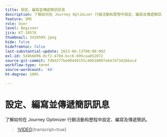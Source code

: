 ```yaml
---
title: 設定、編寫並傳遞簡訊訊息
description: 了解如何在 Journey Optimizer 行銷活動和歷程中設定、編寫及傳遞簡訊。
feature: SMS
role: User
level: Beginner
jira: KT-10576
thumbnail: 3420509.jpeg
hide: false
hidefromtoc: false
last-substantial-update: 2023-06-13T00:00:00Z
exl-id: 5d4b6896-0cf2-470d-bcc6-695caa852072
source-git-commit: fd9d277be00449155c49b3809fe647d7342b6acd
workflow-type: tm+mt
source-wordcount: '44'
ht-degree: 100%

---
```


# 設定、編寫並傳遞簡訊訊息

了解如何在 Journey Optimizer 行銷活動和歷程中設定、編寫及傳遞簡訊。

>[!VIDEO](https://video.tv.adobe.com/v/3420509?quality=12&learn=on){transcript=true}

